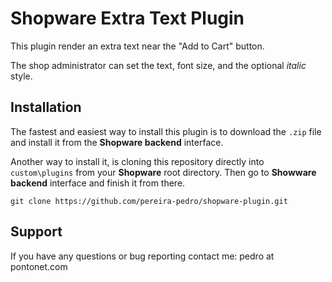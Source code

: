 # Shopware Extra Text Plugin

This plugin render an extra text near the "Add to Cart" button.

The shop administrator can set the text, font size, and the optional _italic_ style.

## Installation

The fastest and easiest way to install this plugin is to download the `.zip` file and install it from the **Shopware backend** interface.

Another way to install it, is cloning this repository directly into `custom\plugins` from your **Shopware** root directory. Then go to **Showware backend** interface and finish it from there.

```
git clone https://github.com/pereira-pedro/shopware-plugin.git
```

## Support

If you have any questions or bug reporting contact me: pedro at pontonet.com
